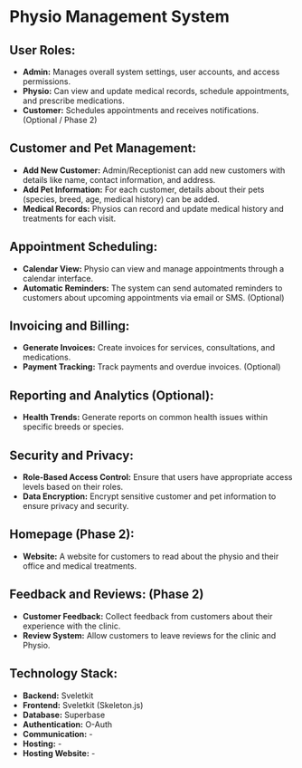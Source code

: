 # Physio Management System

## User Roles:
- **Admin:** Manages overall system settings, user accounts, and access permissions.
- **Physio:** Can view and update medical records, schedule appointments, and prescribe medications.
- **Customer:** Schedules appointments and receives notifications. (Optional / Phase 2)

## Customer and Pet Management:
- **Add New Customer:** Admin/Receptionist can add new customers with details like name, contact information, and address.
- **Add Pet Information:** For each customer, details about their pets (species, breed, age, medical history) can be added.
- **Medical Records:** Physios can record and update medical history and treatments for each visit.

## Appointment Scheduling:
- **Calendar View:** Physio can view and manage appointments through a calendar interface.
- **Automatic Reminders:** The system can send automated reminders to customers about upcoming appointments via email or SMS. (Optional)

## Invoicing and Billing:
- **Generate Invoices:** Create invoices for services, consultations, and medications.
- **Payment Tracking:** Track payments and overdue invoices. (Optional)

## Reporting and Analytics (Optional):
- **Health Trends:** Generate reports on common health issues within specific breeds or species.

## Security and Privacy:
- **Role-Based Access Control:** Ensure that users have appropriate access levels based on their roles.
- **Data Encryption:** Encrypt sensitive customer and pet information to ensure privacy and security.

## Homepage (Phase 2):
- **Website:** A website for customers to read about the physio and their office and medical treatments.

## Feedback and Reviews: (Phase 2)
- **Customer Feedback:** Collect feedback from customers about their experience with the clinic.
- **Review System:** Allow customers to leave reviews for the clinic and Physio.

## Technology Stack:

- **Backend:** Sveletkit
- **Frontend:** Sveletkit (Skeleton.js)
- **Database:** Superbase
- **Authentication:** O-Auth
- **Communication:** -
- **Hosting:** -
- **Hosting Website:** -
